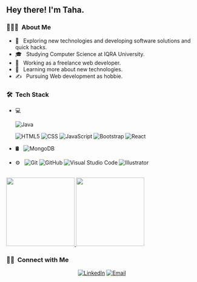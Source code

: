 <h2> Hey there! I'm Taha.</h2>

<h3> 👨🏻‍💻 &nbsp;About Me </h3>

- 🤔 &nbsp; Exploring new technologies and developing software solutions and quick hacks.
- 🎓 &nbsp; Studying Computer Science at IQRA University.
- 💼 &nbsp; Working as a freelance web developer.
- 🌱 &nbsp; Learning more about new technologies.
- ✍️ &nbsp; Pursuing Web development as hobbie.

<h3> 🛠 &nbsp;Tech Stack</h3>

- 💻 &nbsp;
  
  ![Java](https://img.shields.io/badge/-Java-333333?style=flat&logo=Java&logoColor=007396)
 

  ![HTML5](https://img.shields.io/badge/-HTML5-333333?style=flat&logo=HTML5)
  ![CSS](https://img.shields.io/badge/-CSS-333333?style=flat&logo=CSS3&logoColor=1572B6)
  ![JavaScript](https://img.shields.io/badge/-JavaScript-333333?style=flat&logo=javascript)
  ![Bootstrap](https://img.shields.io/badge/-Bootstrap-333333?style=flat&logo=bootstrap&logoColor=563D7C)
  ![React](https://img.shields.io/badge/-React-333333?style=flat&logo=react)
- 🛢 &nbsp;
  ![MongoDB](https://img.shields.io/badge/-MongoDB-333333?style=flat&logo=mongodb)
- ⚙️ &nbsp;
  ![Git](https://img.shields.io/badge/-Git-333333?style=flat&logo=git)
  ![GitHub](https://img.shields.io/badge/-GitHub-333333?style=flat&logo=github)
  ![Visual Studio Code](https://img.shields.io/badge/-Visual%20Studio%20Code-333333?style=flat&logo=visual-studio-code&logoColor=007ACC) 
  ![Illustrator](https://img.shields.io/badge/-Illustrator-333333?style=flat&logo=adobe-illustrator)

<br/>

<a href="https://github.com/mtahashahid">
  <img height="180em" src="https://github-readme-stats.vercel.app/api?username=mtahashahid&theme=buefy&show_icons=true" />
  <img height="180em" src="https://github-readme-stats.vercel.app/api/top-langs/?username=mtahashahid&theme=buefy&layout=compact" />
</a>

<br/>

<h3> 🤝🏻 &nbsp;Connect with Me </h3>

<p align="center">
<a href="https://www.linkedin.com/in/muhammad-taha-857a42180/"><img alt="LinkedIn" src="https://img.shields.io/badge/LinkedIn-Muhammad%20Taha-blue?style=flat-square&logo=linkedin"></a>
<a href="taha_shahid@outlook.com"><img alt="Email" src="https://img.shields.io/badge/Email-taha_shahid@outlook.com-blue?style=flat-square&logo=outlook"></a>
</p>
